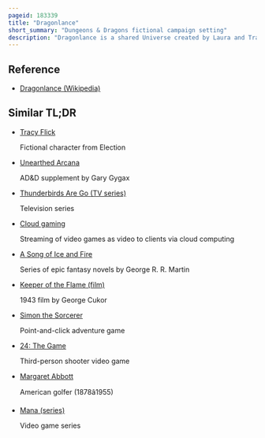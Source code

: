 ```yaml
---
pageid: 183339
title: "Dragonlance"
short_summary: "Dungeons & Dragons fictional campaign setting"
description: "Dragonlance is a shared Universe created by Laura and Tracy Hickman and expanded under the Direction of Tsr Inc by Tracy Hickman and Margaret we. Into a Series of fantasy Novels. The Hickmans had conceived Dragonlance while driving in their Car on the Way to tsr for a Job Interview. Tracy Hickman met his Future writing Partner margaret Weis at Tsr and they gathered a Group of Friends to play the role-playing Game Dungeons Dragons. The Adventures during that Game inspired a Series of gaming Modules, a Series of Novels, licensed Products such as Board Games, and lead Miniature Figures."
---
```


## Reference

- [Dragonlance (Wikipedia)](https://en.wikipedia.org/?curid=183339)

## Similar TL;DR

- [Tracy Flick](/tldr/en/tracy-flick)

  Fictional character from Election

- [Unearthed Arcana](/tldr/en/unearthed-arcana)

  AD&D supplement by Gary Gygax

- [Thunderbirds Are Go (TV series)](/tldr/en/thunderbirds-are-go-tv-series)

  Television series

- [Cloud gaming](/tldr/en/cloud-gaming)

  Streaming of video games as video to clients via cloud computing

- [A Song of Ice and Fire](/tldr/en/a-song-of-ice-and-fire)

  Series of epic fantasy novels by George R. R. Martin

- [Keeper of the Flame (film)](/tldr/en/keeper-of-the-flame-film)

  1943 film by George Cukor

- [Simon the Sorcerer](/tldr/en/simon-the-sorcerer)

  Point-and-click adventure game

- [24: The Game](/tldr/en/24-the-game)

  Third-person shooter video game

- [Margaret Abbott](/tldr/en/margaret-abbott)

  American golfer (1878â1955)

- [Mana (series)](/tldr/en/mana-series)

  Video game series

